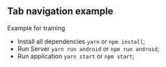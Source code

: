 ## Tab navigation example

Example for training

- Install all dependencies `yarn` or `npm install`;
- Run Server `yarn run android` or `npm run android`;
- Run application `yarn start` or `npm start`;